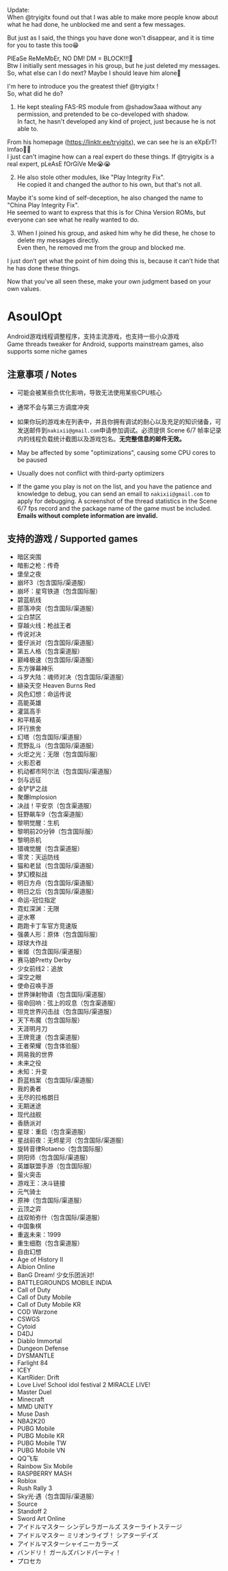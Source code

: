 Update:  
When @tryigitx found out that I was able to make more people know about what he had done, he unblocked me and sent a few messages.  
  
But just as I said, the things you have done won't disappear, and it is time for you to taste this too😁  
  
PlEaSe ReMeMbEr, NO DM! DM = BLOCK!!!🤪  
Btw I initially sent messages in his group, but he just deleted my messages. So, what else can I do next? Maybe I should leave him alone🤔  
  
  
I'm here to introduce you the greatest thief @tryigitx !  
So, what did he do?  
  
1. He kept stealing FAS-RS module from @shadow3aaa without any permission, and pretended to be co-developed with shadow.  
In fact, he hasn't developed any kind of project, just because he is not able to.  
  
From his homepage (https://linktr.ee/tryigitx), we can see he is an eXpErT! lmfao🤣🤣  
I just can't imagine how can a real expert do these things. If @tryigitx is a real expert, pLeAsE fOrGiVe Me😭😭  
  
2. He also stole other modules, like "Play Integrity Fix".  
He copied it and changed the author to his own, but that's not all.  
  
Maybe it's some kind of self-deception, he also changed the name to "China Play Integrity Fix".  
He seemed to want to express that this is for China Version ROMs, but everyone can see what he really wanted to do.  
  
3. When I joined his group, and asked him why he did these, he chose to delete my messages directly.  
Even then, he removed me from the group and blocked me.  
  
I just don’t get what the point of him doing this is, because it can’t hide that he has done these things.  
  
Now that you've all seen these, make your own judgment based on your own values.  
  
# AsoulOpt
Android游戏线程调整程序，支持主流游戏，也支持一些小众游戏  
Game threads tweaker for Android, supports mainstream games, also supports some niche games

## 注意事项 / Notes
- 可能会被某些负优化影响，导致无法使用某些CPU核心
- 通常不会与第三方调度冲突
- 如果你玩的游戏未在列表中，并且你拥有调试的耐心以及充足的知识储备，可发送邮件到`nakixii@gmail.com`申请参加调试。必须提供 Scene 6/7 帧率记录内的线程负载统计截图以及游戏包名。**无完整信息的邮件无效。**
  
- May be affected by some "optimizations", causing some CPU cores to be paused
- Usually does not conflict with third-party optimizers
- If the game you play is not on the list, and you have the patience and knowledge to debug, you can send an email to `nakixii@gmail.com` to apply for debugging. A screenshot of the thread statistics in the Scene 6/7 fps record and the package name of the game must be included. **Emails without complete information are invalid.**

## 支持的游戏 / Supported games
- 暗区突围
- 暗影之枪：传奇
- 堡垒之夜
- 崩坏3（包含国际/渠道服）
- 崩坏：星穹铁道（包含国际服）
- 碧蓝航线
- 部落冲突（包含国际/渠道服）
- 尘白禁区
- 穿越火线：枪战王者
- 传说对决
- 蛋仔派对（包含国际/渠道服）
- 第五人格（包含渠道服）
- 巅峰极速（包含国际/渠道服）
- 东方弹幕神乐
- 斗罗大陆：魂师对决（包含国际/渠道服）
- 緋染天空 Heaven Burns Red
- 风色幻想：命运传说
- 高能英雄
- 灌篮高手
- 和平精英
- 环行旅舍
- 幻塔（包含国际/渠道服）
- 荒野乱斗（包含国际/渠道服）
- 火炬之光：无限（包含国际服）
- 火影忍者
- 机动都市阿尔法（包含国际/渠道服）
- 剑与远征
- 金铲铲之战
- 聚爆Implosion
- 决战！平安京（包含渠道服）
- 狂野飙车9（包含渠道服）
- 黎明觉醒：生机
- 黎明前20分钟（包含国际服）
- 黎明杀机
- 猎魂觉醒（包含渠道服）
- 零灵：天运防线
- 猫和老鼠（包含国际/渠道服）
- 梦幻模拟战
- 明日方舟（包含国际/渠道服）
- 明日之后（包含国际/渠道服）
- 命运-冠位指定
- 霓虹深渊：无限
- 逆水寒
- 跑跑卡丁车官方竞速版
- 强袭人形：原体（包含国际服）
- 球球大作战
- 雀姬（包含国际/渠道服）
- 赛马娘Pretty Derby
- 少女前线2：追放
- 深空之眼
- 使命召唤手游
- 世界弹射物语（包含国际/渠道服）
- 宿命回响：弦上的叹息（包含渠道服）
- 坦克世界闪击战（包含国际/渠道服）
- 天下布魔（包含国际服）
- 天涯明月刀
- 王牌竞速（包含渠道服）
- 王者荣耀（包含体验服）
- 网易我的世界
- 未来之役
- 未知：升变
- 蔚蓝档案（包含国际/渠道服）
- 我的勇者
- 无尽的拉格朗日
- 无期迷途
- 现代战舰
- 香肠派对
- 星球：重启（包含渠道服）
- 星战前夜：无烬星河（包含国际/渠道服）
- 旋转音律Rotaeno（包含国际服）
- 阴阳师（包含国际/渠道服）
- 英雄联盟手游（包含国际服）
- 萤火突击
- 游戏王：决斗链接
- 元气骑士
- 原神（包含国际/渠道服）
- 云顶之弈
- 战双帕弥什（包含国际/渠道服）
- 中国象棋
- 重返未来：1999
- 重生细胞（包含渠道服）
- 自由幻想
- Age of History II
- Albion Online
- BanG Dream! 少女乐团派对!
- BATTLEGROUNDS MOBILE INDIA
- Call of Duty
- Call of Duty Mobile
- Call of Duty Mobile KR
- COD Warzone
- CSWGS
- Cytoid
- D4DJ
- Diablo Immortal
- Dungeon Defense
- DYSMANTLE
- Farlight 84
- ICEY
- KartRider: Drift
- Love Live! School idol festival 2 MIRACLE LIVE!
- Master Duel
- Minecraft
- MMD UNITY
- Muse Dash
- NBA2K20
- PUBG Mobile
- PUBG Mobile KR
- PUBG Mobile TW
- PUBG Mobile VN
- QQ飞车
- Rainbow Six Mobile
- RASPBERRY MASH
- Roblox
- Rush Rally 3
- Sky光·遇（包含国际/渠道服）
- Source
- Standoff 2
- Sword Art Online
- アイドルマスター シンデレラガールズ スターライトステージ
- アイドルマスター ミリオンライブ！ シアターデイズ
- アイドルマスターシャイニーカラーズ
- バンドリ！ ガールズバンドパーティ！
- プロセカ
